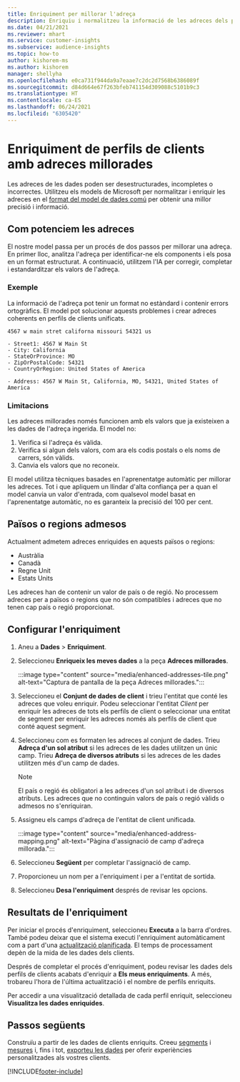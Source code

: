```yaml
---
title: Enriquiment per millorar l'adreça
description: Enriquiu i normalitzeu la informació de les adreces dels perfils dels clients amb els models de Microsoft.
ms.date: 04/21/2021
ms.reviewer: mhart
ms.service: customer-insights
ms.subservice: audience-insights
ms.topic: how-to
author: kishorem-ms
ms.author: kishorem
manager: shellyha
ms.openlocfilehash: e0ca731f944da9a7eaae7c2dc2d7568b6386089f
ms.sourcegitcommit: d84d664e67f263bfeb741154d309088c5101b9c3
ms.translationtype: HT
ms.contentlocale: ca-ES
ms.lasthandoff: 06/24/2021
ms.locfileid: "6305420"
---
```

# <a name="enrichment-of-customer-profiles-with-enhanced-addresses"></a>Enriquiment de perfils de clients amb adreces millorades

Les adreces de les dades poden ser desestructurades, incompletes o incorrectes. Utilitzeu els models de Microsoft per normalitzar i enriquir les adreces en el [format del model de dades comú](/common-data-model/schema/core/applicationcommon/address) per obtenir una millor precisió i informació.

## <a name="how-we-enhance-addresses"></a>Com potenciem les adreces

El nostre model passa per un procés de dos passos per millorar una adreça. En primer lloc, analitza l'adreça per identificar-ne els components i els posa en un format estructurat. A continuació, utilitzem l'IA per corregir, completar i estandarditzar els valors de l'adreça.

### <a name="example"></a>Exemple

La informació de l'adreça pot tenir un format no estàndard i contenir errors ortogràfics. El model pot solucionar aquests problemes i crear adreces coherents en perfils de clients unificats.

```Input
4567 w main stret californa missouri 54321 us
```

```Output
- Street1: 4567 W Main St
- City: California
- StateOrProvince: MO
- ZipOrPostalCode: 54321
- CountryOrRegion: United States of America

- Address: 4567 W Main St, California, MO, 54321, United States of America
```

### <a name="limitations"></a>Limitacions

Les adreces millorades només funcionen amb els valors que ja existeixen a les dades de l'adreça ingerida. El model no: 

1. Verifica si l'adreça és vàlida.
2. Verifica si algun dels valors, com ara els codis postals o els noms de carrers, són vàlids.
3. Canvia els valors que no reconeix.

El model utilitza tècniques basades en l'aprenentatge automàtic per millorar les adreces. Tot i que apliquem un llindar d'alta confiança per a quan el model canvia un valor d'entrada, com qualsevol model basat en l'aprenentatge automàtic, no es garanteix la precisió del 100 per cent.

## <a name="supported-countries-or-regions"></a>Països o regions admesos

Actualment admetem adreces enriquides en aquests països o regions: 

- Austràlia
- Canadà
- Regne Unit
- Estats Units

Les adreces han de contenir un valor de país o de regió. No processem adreces per a països o regions que no són compatibles i adreces que no tenen cap país o regió proporcionat.

## <a name="configure-the-enrichment"></a>Configurar l'enriquiment

1. Aneu a **Dades** > **Enriquiment**.

1. Seleccioneu **Enriqueix les meves dades** a la peça **Adreces millorades**.

   :::image type="content" source="media/enhanced-addresses-tile.png" alt-text="Captura de pantalla de la peça Adreces millorades.":::

1. Seleccioneu el **Conjunt de dades de client** i trieu l'entitat que conté les adreces que voleu enriquir. Podeu seleccionar l'entitat *Client* per enriquir les adreces de tots els perfils de client o seleccionar una entitat de segment per enriquir les adreces només als perfils de client que conté aquest segment.

1. Seleccioneu com es formaten les adreces al conjunt de dades. Trieu **Adreça d'un sol atribut** si les adreces de les dades utilitzen un únic camp. Trieu **Adreça de diversos atributs** si les adreces de les dades utilitzen més d'un camp de dades.

   > [!NOTE]
   > El país o regió és obligatori a les adreces d'un sol atribut i de diversos atributs. Les adreces que no continguin valors de país o regió vàlids o admesos no s'enriquiran.

1.  Assigneu els camps d'adreça de l'entitat de client unificada.

    :::image type="content" source="media/enhanced-address-mapping.png" alt-text="Pàgina d'assignació de camp d'adreça millorada.":::

1. Seleccioneu **Següent** per completar l'assignació de camp.

1. Proporcioneu un nom per a l'enriquiment i per a l'entitat de sortida.

1. Seleccioneu **Desa l'enriquiment** després de revisar les opcions.

## <a name="enrichment-results"></a>Resultats de l'enriquiment

Per iniciar el procés d'enriquiment, seleccioneu **Executa** a la barra d'ordres. També podeu deixar que el sistema executi l'enriquiment automàticament com a part d'una [actualització planificada](system.md#schedule-tab). El temps de processament depèn de la mida de les dades dels clients.

Després de completar el procés d'enriquiment, podeu revisar les dades dels perfils de clients acabats d'enriquir a **Els meus enriquiments**. A més, trobareu l'hora de l'última actualització i el nombre de perfils enriquits.

Per accedir a una visualització detallada de cada perfil enriquit, seleccioneu **Visualitza les dades enriquides**.

## <a name="next-steps"></a>Passos següents

Construïu a partir de les dades de clients enriquits. Creeu [segments](segments.md) i [mesures](measures.md) i, fins i tot, [exporteu les dades](export-destinations.md) per oferir experiències personalitzades als vostres clients.

[!INCLUDE[footer-include](../includes/footer-banner.md)]
